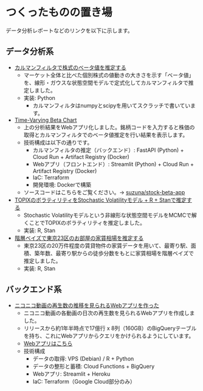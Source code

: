 # つくったものの置き場

データ分析レポートなどのリンクを以下に示します。

## データ分析系

- [カルマンフィルタで株式のベータ値を推定する](https://suzuna.me/posts/stock-beta/)
  - マーケット全体と比べた個別株式の値動きの大きさを示す「ベータ値」を、線形・ガウスな状態空間モデルで定式化してカルマンフィルタで推定しました。
  - 実装: Python
    - カルマンフィルタはnumpyとscipyを用いてスクラッチで書いています。
- [Time-Varying Beta Chart](https://dev-streamlit-s5ootw75ka-an.a.run.app/)
  - 上の分析結果をWebアプリ化しました。銘柄コードを入力すると株価の取得とカルマンフィルタでのベータ値推定を行い結果を表示します。
  - 技術構成は以下の通りです。
    - カルマンフィルタの推定（バックエンド）: FastAPI (Python) + Cloud Run + Artifact Registry (Docker)
    - Webアプリ（フロントエンド）: Streamlit (Python) + Cloud Run + Artifact Registry (Docker)
    - IaC: Terraform
    - 開発環境: Dockerで構築
  - ソースコードはこちらをご覧ください。-> [suzuna/stock-beta-app](https://github.com/suzuna/stock-beta-app)
- [TOPIXのボラティリティをStochastic Volatilityモデル + R + Stanで推定する](https://suzuna.me/posts/stochastic-volatility-model/)
  - Stochastic Volatilityモデルという非線形な状態空間モデルをMCMCで解くことでTOPIXのボラティリティを推定しました。
  - 実装: R, Stan
- [階層ベイズで東京23区のお部屋の家賃相場を推定する](https://suzuna.me/posts/rent-modeling/)
  - 東京23区の20万件程度の賃貸物件の家賃データを用いて、最寄り駅、面積、築年数、最寄り駅からの徒歩分数をもとに家賃相場を階層ベイズで推定しました。
  - 実装: R, Stan

## バックエンド系

- [ニコニコ動画の再生数の推移を見られるWebアプリを作った](https://suzuna.me/posts/nicolog/)
  - ニコニコ動画の各動画の日次の再生数を見られるWebアプリを作成しました。
  - リリースから約1年半時点で17億行 x 8列（160GB）のBigQueryテーブルを持ち、これにWebアプリからクエリをかけられるようにしています。
  - [Webアプリはこちら](https://nicolog.suzuna.me/)
  - 技術構成
    - データの取得: VPS (Debian) / R + Python
    - データの整形と蓄積: Cloud Functions + BigQuery
    - Webアプリ: Streamlit + Heroku
    - IaC: Terraform（Google Cloud部分のみ）
